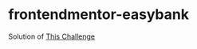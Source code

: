 # frontendmentor-easybank

Solution of [This Challenge](https://www.frontendmentor.io/challenges/easybank-landing-page-WaUhkoDN)
